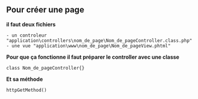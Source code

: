 ## Pour créer une page
**il faut deux fichiers**

	- un controleur	"application\controllers\nom_de_page\Nom_de_pageController.class.php"
	- une vue "application\www\nom_de_page\Nom_de_pageView.phtml"
	
**Pour que ça fonctionne il faut préparer le controller avec une classe**

	class Nom_de_pageController{}
	
**Et sa méthode**

	httpGetMethod()
